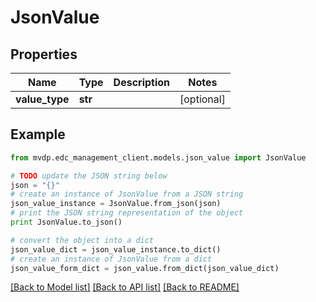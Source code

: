 # JsonValue


## Properties
Name | Type | Description | Notes
------------ | ------------- | ------------- | -------------
**value_type** | **str** |  | [optional] 

## Example

```python
from mvdp.edc_management_client.models.json_value import JsonValue

# TODO update the JSON string below
json = "{}"
# create an instance of JsonValue from a JSON string
json_value_instance = JsonValue.from_json(json)
# print the JSON string representation of the object
print JsonValue.to_json()

# convert the object into a dict
json_value_dict = json_value_instance.to_dict()
# create an instance of JsonValue from a dict
json_value_form_dict = json_value.from_dict(json_value_dict)
```
[[Back to Model list]](../README.md#documentation-for-models) [[Back to API list]](../README.md#documentation-for-api-endpoints) [[Back to README]](../README.md)



